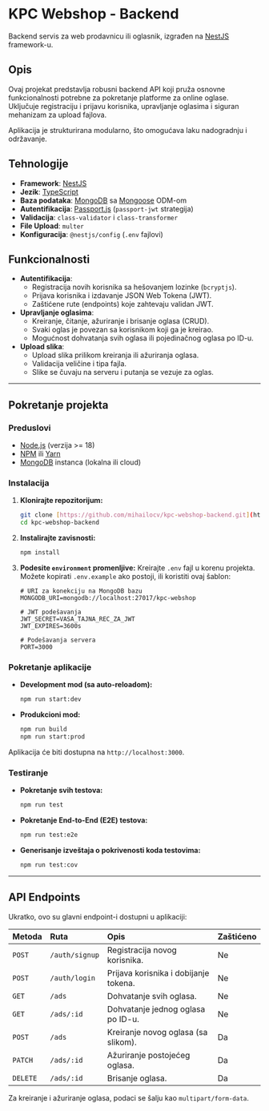 # KPC Webshop - Backend

Backend servis za web prodavnicu ili oglasnik, izgrađen na [NestJS](https://nestjs.com/) framework-u.

## Opis

Ovaj projekat predstavlja robusni backend API koji pruža osnovne funkcionalnosti potrebne za pokretanje platforme za online oglase. Uključuje registraciju i prijavu korisnika, upravljanje oglasima i siguran mehanizam za upload fajlova.

Aplikacija je strukturirana modularno, što omogućava laku nadogradnju i održavanje.

## Tehnologije

- **Framework**: [NestJS](https://nestjs.com/)
- **Jezik**: [TypeScript](https://www.typescriptlang.org/)
- **Baza podataka**: [MongoDB](https://www.mongodb.com/) sa [Mongoose](https://mongoosejs.com/) ODM-om
- **Autentifikacija**: [Passport.js](http://www.passportjs.org/) (`passport-jwt` strategija)
- **Validacija**: `class-validator` i `class-transformer`
- **File Upload**: `multer`
- **Konfiguracija**: `@nestjs/config` (`.env` fajlovi)

## Funkcionalnosti

-   **Autentifikacija**:
    -   Registracija novih korisnika sa hešovanjem lozinke (`bcryptjs`).
    -   Prijava korisnika i izdavanje JSON Web Tokena (JWT).
    -   Zaštićene rute (endpoints) koje zahtevaju validan JWT.
-   **Upravljanje oglasima**:
    -   Kreiranje, čitanje, ažuriranje i brisanje oglasa (CRUD).
    -   Svaki oglas je povezan sa korisnikom koji ga je kreirao.
    -   Mogućnost dohvatanja svih oglasa ili pojedinačnog oglasa po ID-u.
-   **Upload slika**:
    -   Upload slika prilikom kreiranja ili ažuriranja oglasa.
    -   Validacija veličine i tipa fajla.
    -   Slike se čuvaju na serveru i putanja se vezuje za oglas.

---

## Pokretanje projekta

### Preduslovi

-   [Node.js](https://nodejs.org/en/) (verzija >= 18)
-   [NPM](https://www.npmjs.com/) ili [Yarn](https://yarnpkg.com/)
-   [MongoDB](https://www.mongodb.com/) instanca (lokalna ili cloud)

### Instalacija

1.  **Klonirajte repozitorijum:**
    ```bash
    git clone [https://github.com/mihailocv/kpc-webshop-backend.git](https://github.com/mihailocv/kpc-webshop-backend.git)
    cd kpc-webshop-backend
    ```

2.  **Instalirajte zavisnosti:**
    ```bash
    npm install
    ```

3.  **Podesite `environment` promenljive:**
    Kreirajte `.env` fajl u korenu projekta. Možete kopirati `.env.example` ako postoji, ili koristiti ovaj šablon:

    ```env
    # URI za konekciju na MongoDB bazu
    MONGODB_URI=mongodb://localhost:27017/kpc-webshop

    # JWT podešavanja
    JWT_SECRET=VASA_TAJNA_REC_ZA_JWT
    JWT_EXPIRES=3600s

    # Podešavanja servera
    PORT=3000
    ```

### Pokretanje aplikacije

-   **Development mod (sa auto-reloadom):**
    ```bash
    npm run start:dev
    ```

-   **Produkcioni mod:**
    ```bash
    npm run build
    npm run start:prod
    ```

Aplikacija će biti dostupna na `http://localhost:3000`.

### Testiranje

-   **Pokretanje svih testova:**
    ```bash
    npm run test
    ```

-   **Pokretanje End-to-End (E2E) testova:**
    ```bash
    npm run test:e2e
    ```

-   **Generisanje izveštaja o pokrivenosti koda testovima:**
    ```bash
    npm run test:cov
    ```

---

## API Endpoints

Ukratko, ovo su glavni endpoint-i dostupni u aplikaciji:

| Metoda | Ruta              | Opis                                    | Zaštićeno |
| :----- | :---------------- | :-------------------------------------- | :-------- |
| `POST` | `/auth/signup`    | Registracija novog korisnika.           | Ne        |
| `POST` | `/auth/login`     | Prijava korisnika i dobijanje tokena.   | Ne        |
| `GET`  | `/ads`            | Dohvatanje svih oglasa.                 | Ne        |
| `GET`  | `/ads/:id`        | Dohvatanje jednog oglasa po ID-u.       | Ne        |
| `POST` | `/ads`            | Kreiranje novog oglasa (sa slikom).     | Da        |
| `PATCH`| `/ads/:id`        | Ažuriranje postojećeg oglasa.           | Da        |
| `DELETE`| `/ads/:id`       | Brisanje oglasa.                        | Da        |

Za kreiranje i ažuriranje oglasa, podaci se šalju kao `multipart/form-data`.